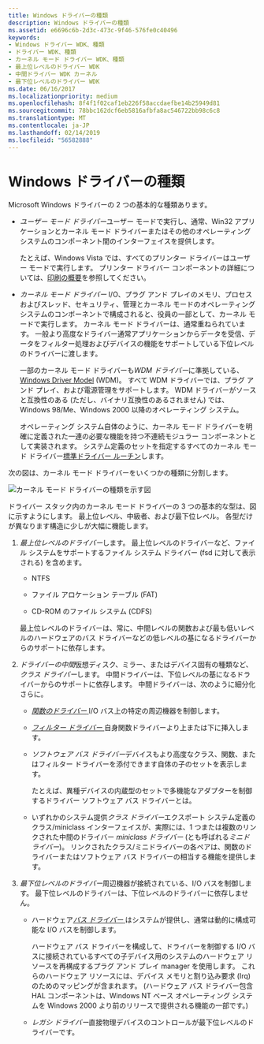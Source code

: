 ```yaml
---
title: Windows ドライバーの種類
description: Windows ドライバーの種類
ms.assetid: e6696c6b-2d3c-473c-9f46-576fe0c40496
keywords:
- Windows ドライバー WDK、種類
- ドライバー WDK、種類
- カーネル モード ドライバー WDK、種類
- 最上位レベルのドライバー WDK
- 中間ドライバー WDK カーネル
- 最下位レベルのドライバー WDK
ms.date: 06/16/2017
ms.localizationpriority: medium
ms.openlocfilehash: 8f4f1f02caf1eb226f58accdaefbe14b25949d81
ms.sourcegitcommit: 78bbc162dcf6eb5816afbfa8ac546722bb98c6c8
ms.translationtype: MT
ms.contentlocale: ja-JP
ms.lasthandoff: 02/14/2019
ms.locfileid: "56582888"
---
```

# <a name="types-of-windows-drivers"></a>Windows ドライバーの種類





Microsoft Windows ドライバーの 2 つの基本的な種類あります。

-   *ユーザー モード ドライバー*ユーザー モードで実行し、通常、Win32 アプリケーションとカーネル モード ドライバーまたはその他のオペレーティング システムのコンポーネント間のインターフェイスを提供します。

    たとえば、Windows Vista では、すべてのプリンター ドライバーはユーザー モードで実行します。 プリンター ドライバー コンポーネントの詳細については、[印刷の概要](https://msdn.microsoft.com/library/windows/hardware/ff551767)を参照してください。

-   *カーネル モード ドライバー* I/O、プラグ アンド プレイのメモリ、プロセスおよびスレッド、セキュリティ、管理とカーネル モードのオペレーティング システムのコンポーネントで構成されると、役員の一部として、カーネル モードで実行します。 カーネル モード ドライバーは、通常重ねられています。 一般より高度なドライバー通常アプリケーションからデータを受信、データをフィルター処理およびデバイスの機能をサポートしている下位レベルのドライバーに渡します。

    一部のカーネル モード ドライバーも*WDM ドライバー*に準拠している、 [Windows Driver Model](windows-driver-model.md) (WDM)。 すべて WDM ドライバーでは、プラグ アンド プレイ、および電源管理をサポートします。 WDM ドライバーがソースと互換性のある (ただし、バイナリ互換性のあるされません) では、Windows 98/Me、Windows 2000 以降のオペレーティング システム。

    オペレーティング システム自体のように、カーネル モード ドライバーを明確に定義された一連の必要な機能を持つ不連続モジュラー コンポーネントとして実装されます。 システム定義のセットを指定するすべてのカーネル モード ドライバー[標準ドライバー ルーチン](https://docs.microsoft.com/windows-hardware/drivers/kernel/introduction-to-standard-driver-routines)します。

次の図は、カーネル モード ドライバーをいくつかの種類に分割します。

![カーネル モード ドライバーの種類を示す図](images/1drvlyrs.png)

ドライバー スタック内のカーネル モード ドライバーの 3 つの基本的な型は、図に示すようにします。 最上位レベル、中級者、および最下位レベル。 各型だけが異なります構造に少しが大幅に機能します。

1.  *最上位レベルのドライバー*します。 最上位レベルのドライバーなど、ファイル システムをサポートするファイル システム ドライバー (fsd に対して表示される) を含めます。

    -   NTFS

    -   ファイル アロケーション テーブル (FAT)

    -   CD-ROM のファイル システム (CDFS)

    最上位レベルのドライバーは、常に、中間レベルの関数および最も低いレベルのハードウェアのバス ドライバーなどの低レベルの基になるドライバーからのサポートに依存します。

2.  *ドライバーの中間*仮想ディスク、ミラー、またはデバイス固有の種類など、*クラス ドライバー*します。 中間ドライバーは、下位レベルの基になるドライバーからのサポートに依存します。 中間ドライバーは、次のように細分化さらに。

    -   [*関数のドライバー* ](function-drivers.md) I/O バス上の特定の周辺機器を制御します。

    -   [*フィルター ドライバー* ](filter-drivers.md)自身関数ドライバーより上または下に挿入します。

    -   *ソフトウェア バス ドライバー*デバイスもより高度なクラス、関数、またはフィルター ドライバーを添付できます自体の子のセットを表示します。

        たとえば、異種デバイスの内蔵型のセットで多機能なアダプターを制御するドライバー ソフトウェア バス ドライバーとは。

    -   いずれかのシステム提供*クラス ドライバー*エクスポート システム定義のクラス/miniclass インターフェイスが、実際には、1 つまたは複数のリンクされた中間のドライバー *miniclass ドライバー* (とも呼ばれる*ミニドライバー*)。 リンクされたクラス/ミニドライバーの各ペアは、関数のドライバーまたはソフトウェア バス ドライバーの相当する機能を提供します。

3.  *最下位レベルのドライバー*周辺機器が接続されている、I/O バスを制御します。 最下位レベルのドライバーは、下位レベルのドライバーに依存しません。

    -   ハードウェア[*バス ドライバー* ](bus-drivers.md)はシステムが提供し、通常は動的に構成可能な I/O バスを制御します。

        ハードウェア バス ドライバーを構成して、ドライバーを制御する I/O バスに接続されているすべての子デバイス用のシステムのハードウェア リソースを再構成するプラグ アンド プレイ manager を使用します。 これらのハードウェア リソースには、デバイス メモリと割り込み要求 (Irq) のためのマッピングが含まれます。 (ハードウェア バス ドライバー包含 HAL コンポーネントは、Windows NT ベース オペレーティング システムを Windows 2000 より前のリリースで提供される機能の一部です。)

    -   *レガシ ドライバー*直接物理デバイスのコントロールが最下位レベルのドライバーです。

 

 




